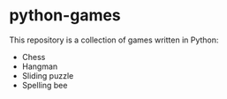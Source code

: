 # python-games
This repository is a collection of games written in Python:
- Chess
- Hangman
- Sliding puzzle
- Spelling bee

